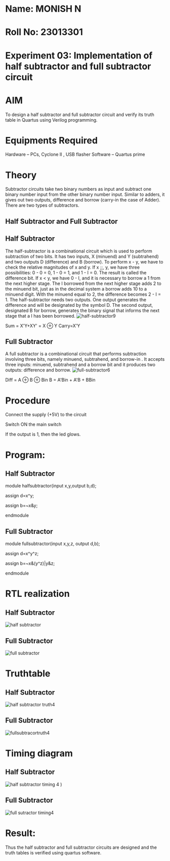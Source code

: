 # Name: MONISH N
# Roll No: 23013301
# Experiment 03: Implementation of half subtractor and full subtractor circuit
# AIM
To design a half subtractor and full subtractor circuit and verify its truth table in Quartus using Verilog programming.
#  Equipments Required
Hardware – PCs, Cyclone II , USB flasher
Software – Quartus prime
# Theory
Subtractor circuits take two binary numbers as input and subtract one binary number input from the other binary number input. Similar to adders, it gives out two outputs, difference and borrow (carry-in the case of Adder). There are two types of subtractors.

## Half Subtractor and Full Subtractor
## Half Subtractor
The half-subtractor is a combinational circuit which is used to perform subtraction of two bits. It has two inputs, X (minuend) and Y (subtrahend) and two outputs D (difference) and B (borrow). To perform x - y, we have to check the relative magnitudes of x and y. If x ;;, y, we have three possibilities: 0 - 0 = 0, 1 - 0 = 1, and 1 - I = 0. The result is called the difference bit. If x < y, we have 0 - I, and it is necessary to borrow a 1 from the next higher stage. The I borrowed from the next higher stage adds 2 to the minuend bit, just as in the decimal system a borrow adds 10 to a minuend digit. With the minuend equal to 2, the difference becomes 2 - I = 1. The half-subtractor needs two outputs. One output generates the difference and will be designated by the symbol D. The second output, designated B for borrow, generates the binary signal that informs the next stage that a I has been borrowed.
![half-subtractor9](https://user-images.githubusercontent.com/36288975/166112538-58c3bc7c-ee5d-4e6a-ac8d-8e8328efe27a.png)


Sum = X'Y+XY' = X ⊕ Y
Carry=X'Y

## Full Subtractor
A full subtractor is a combinational circuit that performs subtraction involving three bits, namely minuend, subtrahend, and borrow-in . It accepts three inputs: minuend, subtrahend and a borrow bit and it produces two outputs: difference and borrow. 
![full-subtractor6](https://user-images.githubusercontent.com/36288975/166112541-24c68359-3de8-4674-ae22-8272ffc385ed.png)

Diff = A ⊕ B ⊕ Bin B = A'Bin + A'B + BBin

# Procedure
Connect the supply (+5V) to the circuit

Switch ON the main switch

If the output is 1, then the led glows.

# Program:
## Half Subtractor
module halfsubtractor(input x,y,output b,d);

assign d=x^y;

assign b=~x&y;

endmodule
## Full Subtractor
module fullsubtractor(input x,y,z, output d,b);

assign d=x^y^z;

assign b=~x&(y^z)|y&z;

endmodule



#  RTL realization
## Half Subtractor

![half subtractor](https://github.com/Monishofficial/Experiment--03-Half-Subtractor-and-Full-subtractor/assets/149455421/53872ebb-bce2-4aa4-8668-efeaad84e395)


## Full Subtractor
![full subtractor](https://github.com/Monishofficial/Experiment--03-Half-Subtractor-and-Full-subtractor/assets/149455421/b76f8be4-280e-44c8-8e37-f52a3da70e62)


# Truthtable
## Half Subtractor

![half subtractor truth4](https://github.com/Monishofficial/Experiment--03-Half-Subtractor-and-Full-subtractor/assets/149455421/2574372e-9caa-413d-b4c4-b870a37e36bb)


## Full Subtractor
![fullsubtracortruth4](https://github.com/Monishofficial/Experiment--03-Half-Subtractor-and-Full-subtractor/assets/149455421/dd7898ae-54d9-4816-a586-2ed1f18eb195)



# Timing diagram 
## Half Subtractor
![half subtractor timing 4](https://github.com/Monishofficial/Experiment--03-Half-Subtractor-and-Full-subtractor/assets/149455421/56194a8d-16e4-4cbc-93fc-79d52a2aa91e)
)

## Full Subtractor

![full sutractor timing4](https://github.com/Monishofficial/Experiment--03-Half-Subtractor-and-Full-subtractor/assets/149455421/f753c00e-aa09-41ff-becc-e737df32b19b)



# Result:
Thus the half subtractor and full subtractor circuits are designed and the truth tables is verified using quartus software.
